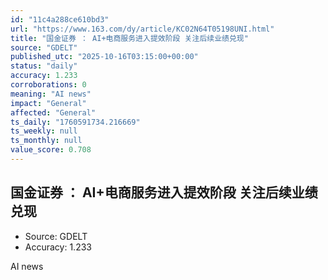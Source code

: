 ```yaml
---
id: "11c4a288ce610bd3"
url: "https://www.163.com/dy/article/KC02N64T05198UNI.html"
title: "国金证券 ： AI+电商服务进入提效阶段 关注后续业绩兑现"
source: "GDELT"
published_utc: "2025-10-16T03:15:00+00:00"
status: "daily"
accuracy: 1.233
corroborations: 0
meaning: "AI news"
impact: "General"
affected: "General"
ts_daily: "1760591734.216669"
ts_weekly: null
ts_monthly: null
value_score: 0.708
---
```

## 国金证券 ： AI+电商服务进入提效阶段 关注后续业绩兑现

- Source: GDELT
- Accuracy: 1.233

AI news
